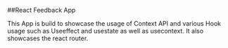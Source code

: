 ##React Feedback App

This App is build to showcase the usage of Context API and various Hook usage such as Useeffect and usestate as well as usecontext. It also showcases the react router.